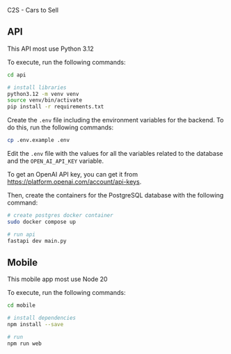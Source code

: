 C2S - Cars to Sell


## API

This API most use Python 3.12

To execute, run the following commands:

```bash
cd api

# install libraries
python3.12 -m venv venv
source venv/bin/activate
pip install -r requirements.txt
```

Create the `.env` file including the environment variables for the backend. To do this, run the following commands:

```bash
cp .env.example .env
```

Edit the `.env` file with the values for all the variables related to the database and the `OPEN_AI_API_KEY`  variable.

To get an OpenAI API key, you can get it from https://platform.openai.com/account/api-keys.

Then, create the containers for the PostgreSQL database with the following command:

```bash
# create postgres docker container
sudo docker compose up

# run api
fastapi dev main.py
```

## Mobile

This mobile app most use Node 20

To execute, run the following commands:

```bash
cd mobile

# install dependencies
npm install --save

# run
npm run web
```